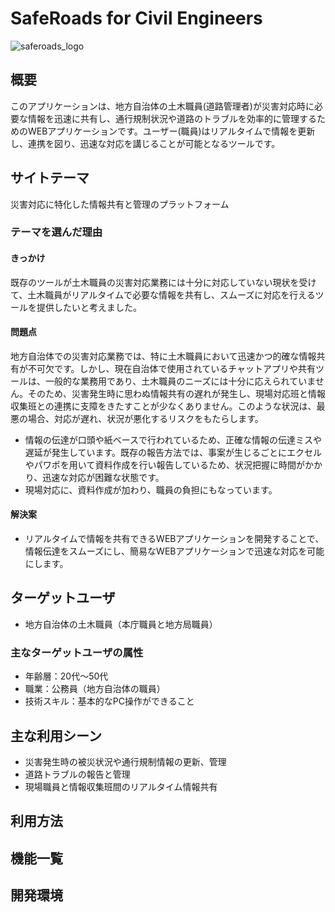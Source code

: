 # SafeRoads for Civil Engineers 

![saferoads_logo](https://github.com/user-attachments/assets/ae5b5989-6fe8-4a1c-b6ad-d7d3eeac05c6)

## 概要
このアプリケーションは、地方自治体の土木職員(道路管理者)が災害対応時に必要な情報を迅速に共有し、通行規制状況や道路のトラブルを効率的に管理するためのWEBアプリケーションです。ユーザー(職員)はリアルタイムで情報を更新し、連携を図り、迅速な対応を講じることが可能となるツールです。

## サイトテーマ
災害対応に特化した情報共有と管理のプラットフォーム

### テーマを選んだ理由
#### きっかけ
既存のツールが土木職員の災害対応業務には十分に対応していない現状を受けて、土木職員がリアルタイムで必要な情報を共有し、スムーズに対応を行えるツールを提供したいと考えました。

#### 問題点
地方自治体での災害対応業務では、特に土木職員において迅速かつ的確な情報共有が不可欠です。しかし、現在自治体で使用されているチャットアプリや共有ツールは、一般的な業務用であり、土木職員のニーズには十分に応えられていません。そのため、災害発生時に思わぬ情報共有の遅れが発生し、現場対応班と情報収集班との連携に支障をきたすことが少なくありません。このような状況は、最悪の場合、対応が遅れ、状況が悪化するリスクをもたらします。
- 情報の伝達が口頭や紙ベースで行われているため、正確な情報の伝達ミスや遅延が発生しています。既存の報告方法では、事案が生じるごとにエクセルやパワポを用いて資料作成を行い報告しているため、状況把握に時間がかかり、迅速な対応が困難な状態です。
- 現場対応に、資料作成が加わり、職員の負担にもなっています。

#### 解決案
- リアルタイムで情報を共有できるWEBアプリケーションを開発することで、情報伝達をスムーズにし、簡易なWEBアプリケーションで迅速な対応を可能にします。

## ターゲットユーザ
- 地方自治体の土木職員（本庁職員と地方局職員）

### 主なターゲットユーザの属性
- 年齢層：20代〜50代
- 職業：公務員（地方自治体の職員）
- 技術スキル：基本的なPC操作ができること

## 主な利用シーン
- 災害発生時の被災状況や通行規制情報の更新、管理
- 道路トラブルの報告と管理
- 現場職員と情報収集班間のリアルタイム情報共有

## 利用方法

## 機能一覧

## 開発環境

